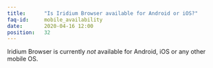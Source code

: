 ```yaml
---
title:		"Is Iridium Browser available for Android or iOS?"
faq-id:		mobile_availability
date:		2020-04-16 12:00
position:	32
---
```

Iridium Browser is currently *not* available for Android, iOS or any other mobile OS.
